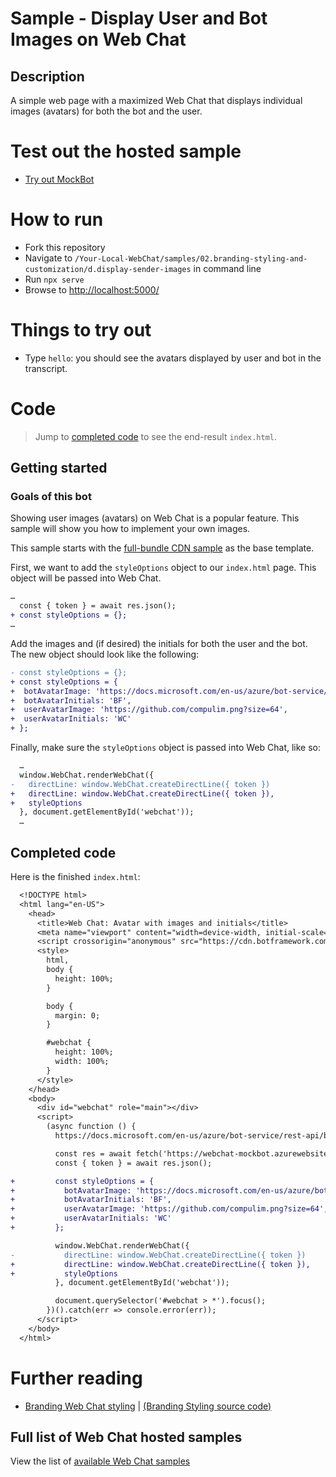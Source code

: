# Sample - Display User and Bot Images on Web Chat

## Description

A simple web page with a maximized Web Chat that displays individual images (avatars) for both the bot and the user.

# Test out the hosted sample

-  [Try out MockBot](https://microsoft.github.io/BotFramework-WebChat/02.branding-styling-and-customization/d.display-sender-images)

# How to run

-  Fork this repository
-  Navigate to `/Your-Local-WebChat/samples/02.branding-styling-and-customization/d.display-sender-images` in command line
-  Run `npx serve`
-  Browse to [http://localhost:5000/](http://localhost:5000/)

# Things to try out

-  Type `hello`: you should see the avatars displayed by user and bot in the transcript.

# Code

> Jump to [completed code](#completed-code) to see the end-result `index.html`.

## Getting started

### Goals of this bot

Showing user images (avatars) on Web Chat is a popular feature. This sample will show you how to implement your own images.

This sample starts with the [full-bundle CDN sample](./../01.getting-started/a.full-bundle/README.md) as the base template.

First, we want to add the `styleOptions` object to our `index.html` page. This object will be passed into Web Chat.

```diff
…
  const { token } = await res.json();
+ const styleOptions = {};
…
```

Add the images and (if desired) the initials for both the user and the bot. The new object should look like the following:

```diff
- const styleOptions = {};
+ const styleOptions = {
+  botAvatarImage: 'https://docs.microsoft.com/en-us/azure/bot-service/v4sdk/media/logo_bot.svg?view=azure-bot-service-4.0',
+  botAvatarInitials: 'BF',
+  userAvatarImage: 'https://github.com/compulim.png?size=64',
+  userAvatarInitials: 'WC'
+ };
```

Finally, make sure the `styleOptions` object is passed into Web Chat, like so:

```diff
  …
  window.WebChat.renderWebChat({
-   directLine: window.WebChat.createDirectLine({ token })
+   directLine: window.WebChat.createDirectLine({ token }),
+   styleOptions
  }, document.getElementById('webchat'));
  …
```

## Completed code

Here is the finished `index.html`:

```diff
  <!DOCTYPE html>
  <html lang="en-US">
    <head>
      <title>Web Chat: Avatar with images and initials</title>
      <meta name="viewport" content="width=device-width, initial-scale=1.0" />
      <script crossorigin="anonymous" src="https://cdn.botframework.com/botframework-webchat/latest/webchat.js"></script>
      <style>
        html,
        body {
          height: 100%;
        }

        body {
          margin: 0;
        }

        #webchat {
          height: 100%;
          width: 100%;
        }
      </style>
    </head>
    <body>
      <div id="webchat" role="main"></div>
      <script>
        (async function () {
          https://docs.microsoft.com/en-us/azure/bot-service/rest-api/bot-framework-rest-direct-line-3-0-authentication

          const res = await fetch('https://webchat-mockbot.azurewebsites.net/directline/token', { method: 'POST' });
          const { token } = await res.json();

+         const styleOptions = {
+           botAvatarImage: 'https://docs.microsoft.com/en-us/azure/bot-service/v4sdk/media/logo_bot.svg?view=azure-bot-service-4.0',
+           botAvatarInitials: 'BF',
+           userAvatarImage: 'https://github.com/compulim.png?size=64',
+           userAvatarInitials: 'WC'
+         };

          window.WebChat.renderWebChat({
-           directLine: window.WebChat.createDirectLine({ token })
+           directLine: window.WebChat.createDirectLine({ token }),
+           styleOptions
          }, document.getElementById('webchat'));

          document.querySelector('#webchat > *').focus();
        })().catch(err => console.error(err));
      </script>
    </body>
  </html>
```

# Further reading

-  [Branding Web Chat styling](https://microsoft.github.io/BotFramework-WebChat/02.branding-styling-and-customization/a.branding-web-chat) | [(Branding Styling source code)](https://github.com/microsoft/BotFramework-WebChat/tree/master/samples/02.branding-styling-and-customization/a.branding-web-chat/)

## Full list of Web Chat hosted samples

View the list of [available Web Chat samples](https://github.com/microsoft/BotFramework-WebChat/tree/master/samples)
